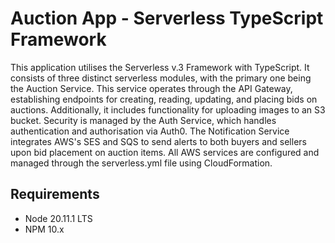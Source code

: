 # Auction App - Serverless TypeScript Framework
This application utilises the Serverless v.3 Framework with TypeScript. It consists of three distinct serverless modules, with the primary one being the Auction Service. 
This service operates through the API Gateway, establishing endpoints for creating, reading, updating, and placing bids on auctions. Additionally, it includes functionality for uploading images to an S3 bucket. 
Security is managed by the Auth Service, which handles authentication and authorisation via Auth0. The Notification Service integrates AWS's SES and SQS to send alerts to both buyers and sellers upon bid placement on auction items. 
All AWS services are configured and managed through the serverless.yml file using CloudFormation.

## Requirements
- Node 20.11.1 LTS
- NPM 10.x

